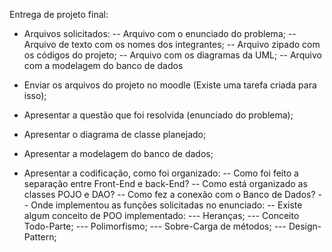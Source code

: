 Entrega de projeto final:
- Arquivos solicitados:
-- Arquivo com o enunciado do problema;
-- Arquivo de texto com os nomes dos integrantes;
-- Arquivo zipado com os códigos do projeto;
-- Arquivo com os diagramas da UML;
-- Arquivo com a modelagem do banco de dados

- Enviar os arquivos do projeto no moodle (Existe uma tarefa criada para isso);
- Apresentar a questão que foi resolvida (enunciado do problema);
- Apresentar o diagrama de classe planejado;
- Apresentar a modelagem do banco de dados;

- Apresentar a codificação, como foi organizado:
-- Como foi feito a separação entre Front-End e back-End?
-- Como está organizado as classes POJO e DAO?
-- Como fez a conexão com o Banco de Dados?
-- Onde implementou as funções solicitadas no enunciado:
-- Existe algum conceito de POO implementado:
--- Heranças;
--- Conceito Todo-Parte;
--- Polimorfismo;
--- Sobre-Carga de métodos;
--- Design-Pattern;
